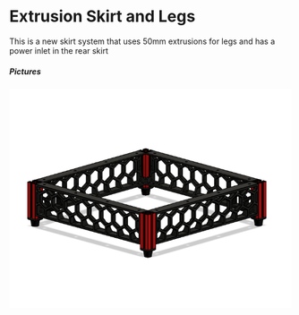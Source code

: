 # Extrusion Skirt and Legs

This is a new skirt system that uses 50mm extrusions for legs and has a power inlet in the rear skirt

 
##### Pictures
![Image 1](Images/1.png)

